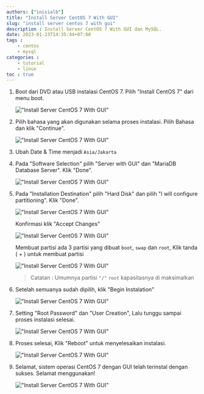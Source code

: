 ```yaml
---
authors: ["inisialb"]
title: "Install Server CentOS 7 With GUI"
slug: "install server centos 7 with gui"
description : Install Server CentOS 7 With GUI dan MySQL.
date: 2023-01-23T14:35:44+07:00
tags : 
    - centos
    - mysql
categories : 
    - tutorial
    - linux
toc : true
---
```


1. Boot dari DVD atau USB instalasi CentOS 7. Pilih "Install CentOS 7" dari menu boot.

    !["Install Server CentOS 7 With GUI"](https://ik.imagekit.io/inisialb/install-server-centos-7-with-gui/KmeQJiO.png "Pilih Install CentOS 7")

2. Pilih bahasa yang akan digunakan selama proses instalasi. Pilih Bahasa dan klik "Continue".

    !["Install Server CentOS 7 With GUI"](https://ik.imagekit.io/inisialb/install-server-centos-7-with-gui/h4QdOUd.png "Pilih Bahasa")

3. Ubah Date & Time menjadi `Asia/Jakarta`

4. Pada "Software Selection" pilih "Server with GUI" dan "MariaDB Database Server". Klik "Done".

    !["Install Server CentOS 7 With GUI"](https://ik.imagekit.io/inisialb/install-server-centos-7-with-gui/KJ23aDM.png)

5. Pada "Installation Destination" pilih "Hard Disk" dan pilih "I will configure partitioning". Klik "Done".

    !["Install Server CentOS 7 With GUI"](https://ik.imagekit.io/inisialb/install-server-centos-7-with-gui/hkFCpCy.png)

    Konfirmasi klik "Accept Changes"

    !["Install Server CentOS 7 With GUI"](https://ik.imagekit.io/inisialb/install-server-centos-7-with-gui/gJVO4yX.png?ik-sdk-version=javascript-1.4.3&updatedAt=1674549145150)

    Membuat partisi ada 3 partisi yang dibuat `boot`, `swap` dan `root`, Klik tanda ( + ) untuk membuat partisi

    !["Install Server CentOS 7 With GUI"](https://ik.imagekit.io/inisialb/install-server-centos-7-with-gui/BNDDl0X.png?ik-sdk-version=javascript-1.4.3&updatedAt=1674549143979)

    > Catatan : Umumnya partisi `"/"` `root` kapasitasnya di maksimalkan

6. Setelah semuanya sudah dipilih, klik "Begin Instalation"

    !["Install Server CentOS 7 With GUI"](https://ik.imagekit.io/inisialb/install-server-centos-7-with-gui/QloDBDq.png?ik-sdk-version=javascript-1.4.3&updatedAt=1674549147512)

7. Setting "Root Password" dan "User Creation", Lalu tunggu sampai proses instalasi selesai.

    !["Install Server CentOS 7 With GUI"](https://ik.imagekit.io/inisialb/install-server-centos-7-with-gui/Q8vUGdm.png)

8. Proses selesai, Klik "Reboot" untuk menyelesaikan instalasi.

    !["Install Server CentOS 7 With GUI"](https://ik.imagekit.io/inisialb/install-server-centos-7-with-gui/64COTZ9.png)

9. Selamat, sistem operasi CentOS 7 dengan GUI telah terinstal dengan sukses. Selamat menggunakan!

    !["Install Server CentOS 7 With GUI"](https://ik.imagekit.io/inisialb/install-server-centos-7-with-gui/f5oHkuy.png)
